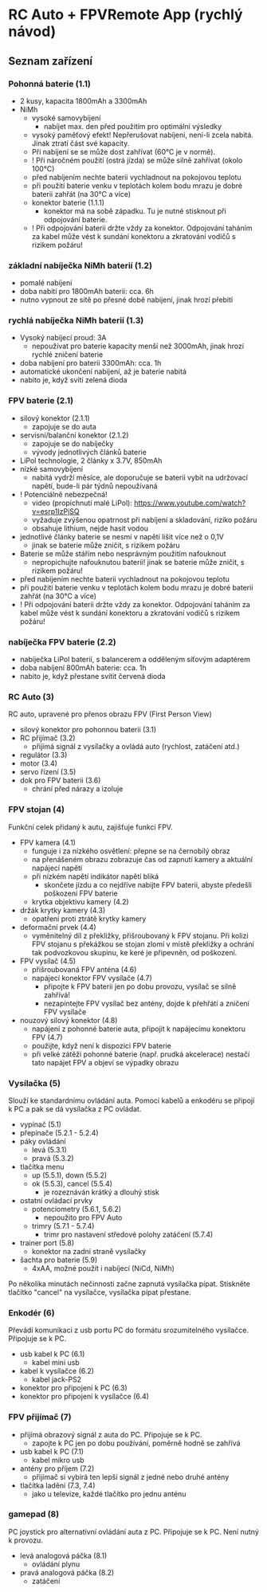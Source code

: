 # RC Auto + FPVRemote App \(rychlý návod)

## Seznam zařízení

### Pohonná baterie (1.1)
- 2 kusy, kapacita 1800mAh a 3300mAh
- NiMh
  - vysoké samovybíjení
    - nabíjet max. den před použitím pro optimální výsledky
  - vysoký paměťový efekt! Nepřerušovat nabíjení, není-li zcela nabitá. Jinak ztratí část své kapacity.
  - Při nabíjení se se může dost zahřívat (60°C je v normě).
  - ! Při náročném použití (ostrá jízda) se může silně zahřívat (okolo 100°C)
  - před nabíjením nechte baterii vychladnout na pokojovou teplotu
  - při použití baterie venku v teplotách kolem bodu mrazu je dobré baterii zahřát (na 30°C a více)
  - konektor baterie (1.1.1)
    - konektor má na sobě západku. Tu je nutné stisknout při odpojování baterie.
  - ! Při odpojování baterii držte vždy za konektor. Odpojování taháním za kabel může vést k sundání konektoru a zkratování vodičů s rizikem požáru!

### základní nabíječka NiMh baterií (1.2)
- pomalé nabíjení
- doba nabití pro 1800mAh baterii: cca. 6h
- nutno vypnout ze sítě po přesné době nabíjení, jinak hrozí přebití

### rychlá nabíječka NiMh baterií (1.3)
- Vysoký nabíjecí proud: 3A
  - nepoužívat pro baterie kapacity menší než 3000mAh, jinak hrozí rychlé zničení baterie
- doba nabíjení pro baterii 3300mAh: cca. 1h
- automatické ukončení nabíjení, až je baterie nabitá
- nabito je, když svítí zelená dioda

### FPV baterie (2.1)
- silový konektor (2.1.1)
  - zapojuje se do auta
- servisní/balanční konektor (2.1.2)
  - zapojuje se do nabíječky
  - vývody jednotlivých článků baterie 
- LiPol technologie, 2 články x 3.7V, 850mAh
- nízké samovybíjení
  - nabitá vydrží měsíce, ale doporučuje se baterii vybít na udržovací napětí, bude-li pár týdnů nepoužívaná
- ! Potenciálně nebezpečná!
  - video (propíchnutí malé LiPol): https://www.youtube.com/watch?v=esrp1IzPjSQ
  - vyžaduje zvýšenou opatrnost při nabíjení a skladování, riziko požáru
  - obsahuje lithium, nejde hasit vodou
- jednotlivé články baterie se nesmí v napětí lišit více než o 0,1V
  - jinak se baterie může zničit, s rizikem požáru
- Baterie se může stářím nebo nesprávným použitím nafouknout
  - nepropichujte nafouknutou baterii! jinak se baterie může zničit, s rizikem požáru!
- před nabíjením nechte baterii vychladnout na pokojovou teplotu
- při použití baterie venku v teplotách kolem bodu mrazu je dobré baterii zahřát (na 30°C a více)
- ! Při odpojování baterii držte vždy za konektor. Odpojování taháním za kabel může vést k sundání konektoru a zkratování vodičů s rizikem požáru!

### nabíječka FPV baterie (2.2)
- nabíječka LiPol baterií, s balancerem a odděleným síťovým adaptérem
- doba nabíjení 800mAh baterie: cca. 1h
- nabito je, když přestane svítit červená dioda


### RC Auto (3)
RC auto, upravené pro přenos obrazu FPV (First Person View)
- silový konektor pro pohonnou baterii (3.1)
- RC přijímač (3.2)
  - přijímá signál z vysílačky a ovládá auto (rychlost, zatáčení atd.)
- regulátor (3.3)
- motor (3.4)
- servo řízení (3.5)
- dok pro FPV baterii (3.6)
  - chrání před nárazy a izoluje

### FPV stojan (4)
Funkční celek přidaný k autu, zajišťuje funkci FPV.
  - FPV kamera (4.1)
    - funguje i za nízkého osvětlení: přepne se na černobílý obraz
    - na přenášeném obrazu zobrazuje čas od zapnutí kamery a aktuální napájecí napětí
    - při nízkém napětí indikátor napětí bliká
      - skončete jízdu a co nejdříve nabijte FPV baterii, abyste předešli poškození FPV baterie
    - krytka objektivu kamery (4.2)
  - držák krytky kamery (4.3)
    - opatření proti ztrátě krytky kamery
  - deformační prvek (4.4)
    - vyměnitelný díl z překližky, přišroubovaný k FPV stojanu. Při kolizi FPV stojanu s překážkou se stojan zlomí v místě překližky a ochrání tak podvozkovou skupinu, ke keré je připevněn, od poškození.
  - FPV vysílač (4.5)
    - přišroubovaná FPV anténa (4.6) 
    - napájecí konektor FPV vysílače (4.7)
      - připojte k FPV baterii jen po dobu provozu, vysílač se silně zahřívá!
      - nezapíntejte FPV vysílač bez antény, dojde k přehřátí a zničení FPV vysílače
  - nouzový silový konektor (4.8)
    - napájení z pohonné baterie auta, připojit k napájecímu konektoru FPV (4.7)
    - použijte, když není k dispozici FPV baterie
    - při velké zátěži pohonné baterie (např. prudká akcelerace) nestačí tato napájet FPV a objeví se výpadky obrazu


### Vysílačka (5)
Slouží ke standardnímu ovládání auta. Pomocí kabelů a enkodéru se připojí k PC a pak se dá vysílačka z PC ovládat.
- vypínač (5.1)
- přepínače (5.2.1 - 5.2.4)
- páky ovládání
  - levá (5.3.1)
  - pravá (5.3.2)
- tlačítka menu
  - up (5.5.1), down (5.5.2)
  - ok (5.5.3), cancel (5.5.4)
    - je rozeznáván krátký a dlouhý stisk
- ostatní ovládací prvky
  - potenciometry (5.6.1, 5.6.2)
    - nepoužito pro FPV Auto
  - trimry (5.7.1 - 5.7.4)
    - trimr pro nastavení středové polohy zatáčení (5.7.4)
- trainer port (5.8)
  - konektor na zadní straně vysílačky
- šachta pro baterie (5.9)
  - 4xAA, možné použít i nabíjecí (NiCd, NiMh)

Po několika minutách nečinnosti začne zapnutá vysílačka pípat. Stiskněte tlačítko "cancel" na vysílačce, vysílačka pípat přestane.

### Enkodér (6)
Převádí komunikaci z usb portu PC do formátu srozumitelného vysílačce. Připojuje se k PC.
- usb kabel k PC (6.1)
  - kabel mini usb
- kabel k vysílačce (6.2)
  - kabel jack-PS2
- konektor pro připojení k PC (6.3)
- konektor pro připojení k vysílačce (6.4)
### FPV přijímač (7)
- přijímá obrazový signál z auta do PC. Připojuje se k PC. 
  - zapojte k PC jen po dobu používání, poměrně hodně se zahřívá
- usb kabel k PC (7.1)
  - kabel mikro usb
- antény pro příjem (7.2)
  - přijímač si vybírá ten lepší signál z jedné nebo druhé antény
- tlačítka ladění (7.3, 7.4)
  - jako u televize, každé tlačítko pro jednu anténu
### gamepad (8)
PC joystick pro alternativní ovládání auta z PC. Připojuje se k PC. Není nutný k provozu.
- levá analogová páčka (8.1)
    - ovládání plynu
- pravá analogová páčka (8.2)
    - zatáčení

